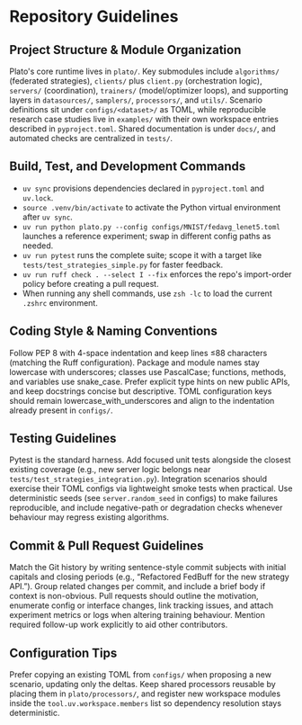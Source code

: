 # Repository Guidelines

## Project Structure & Module Organization
Plato's core runtime lives in `plato/`. Key submodules include `algorithms/` (federated strategies), `clients/` plus `client.py` (orchestration logic), `servers/` (coordination), `trainers/` (model/optimizer loops), and supporting layers in `datasources/`, `samplers/`, `processors/`, and `utils/`. Scenario definitions sit under `configs/<dataset>/` as TOML, while reproducible research case studies live in `examples/` with their own workspace entries described in `pyproject.toml`. Shared documentation is under `docs/`, and automated checks are centralized in `tests/`.

## Build, Test, and Development Commands
- `uv sync` provisions dependencies declared in `pyproject.toml` and `uv.lock`.
- `source .venv/bin/activate` to activate the Python virtual environment after `uv sync`.
- `uv run python plato.py --config configs/MNIST/fedavg_lenet5.toml` launches a reference experiment; swap in different config paths as needed.
- `uv run pytest` runs the complete suite; scope it with a target like `tests/test_strategies_simple.py` for faster feedback.
- `uv run ruff check . --select I --fix` enforces the repo's import-order policy before creating a pull request.
- When running any shell commands, use `zsh -lc` to load the current `.zshrc` environment.

## Coding Style & Naming Conventions
Follow PEP 8 with 4-space indentation and keep lines ≤88 characters (matching the Ruff configuration). Package and module names stay lowercase with underscores; classes use PascalCase; functions, methods, and variables use snake_case. Prefer explicit type hints on new public APIs, and keep docstrings concise but descriptive. TOML configuration keys should remain lowercase_with_underscores and align to the indentation already present in `configs/`.

## Testing Guidelines
Pytest is the standard harness. Add focused unit tests alongside the closest existing coverage (e.g., new server logic belongs near `tests/test_strategies_integration.py`). Integration scenarios should exercise their TOML configs via lightweight smoke tests when practical. Use deterministic seeds (see `server.random_seed` in configs) to make failures reproducible, and include negative-path or degradation checks whenever behaviour may regress existing algorithms.

## Commit & Pull Request Guidelines
Match the Git history by writing sentence-style commit subjects with initial capitals and closing periods (e.g., “Refactored FedBuff for the new strategy API.”). Group related changes per commit, and include a brief body if context is non-obvious. Pull requests should outline the motivation, enumerate config or interface changes, link tracking issues, and attach experiment metrics or logs when altering training behaviour. Mention required follow-up work explicitly to aid other contributors.

## Configuration Tips
Prefer copying an existing TOML from `configs/` when proposing a new scenario, updating only the deltas. Keep shared processors reusable by placing them in `plato/processors/`, and register new workspace modules inside the `tool.uv.workspace.members` list so dependency resolution stays deterministic.
